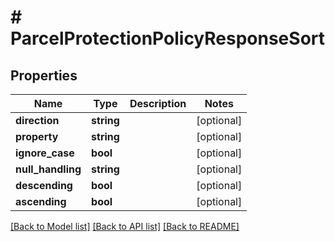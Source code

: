 # # ParcelProtectionPolicyResponseSort

## Properties

Name | Type | Description | Notes
------------ | ------------- | ------------- | -------------
**direction** | **string** |  | [optional] 
**property** | **string** |  | [optional] 
**ignore_case** | **bool** |  | [optional] 
**null_handling** | **string** |  | [optional] 
**descending** | **bool** |  | [optional] 
**ascending** | **bool** |  | [optional] 

[[Back to Model list]](../../README.md#documentation-for-models) [[Back to API list]](../../README.md#documentation-for-api-endpoints) [[Back to README]](../../README.md)


